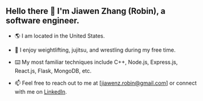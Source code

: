 ## Hello there 👋 I'm Jiawen Zhang (Robin), a software engineer.

- 🌎 I am located in the United States.

- 🌟 I enjoy weightlifting, jujitsu, and wrestling during my free time.

- ⌨️ My most familiar techniques include C++, Node.js, Express.js, React.js, Flask, MongoDB, etc.

- 📫 Feel free to reach out to me at [jiawenz.robin@gmail.com] or connect with me on [LinkedIn](https://www.linkedin.com/in/jiawenz-robin/).
